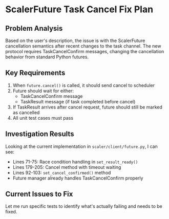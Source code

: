 # ScalerFuture Task Cancel Fix Plan

## Problem Analysis
Based on the user's description, the issue is with the ScalerFuture cancellation semantics after recent changes to the task channel. The new protocol requires TaskCancelConfirm messages, changing the cancellation behavior from standard Python futures.

## Key Requirements
1. When `future.cancel()` is called, it should send cancel to scheduler
2. Future should wait for either:
   - TaskCancelConfirm message 
   - TaskResult message (if task completed before cancel)
3. If TaskResult arrives after cancel request, future should still be marked as cancelled
4. All unit test cases must pass

## Investigation Results
Looking at the current implementation in `scaler/client/future.py`, I can see:
- Lines 71-75: Race condition handling in `set_result_ready()`
- Lines 179-205: Cancel method with timeout waiting
- Lines 92-103: `set_cancel_confirmed()` method
- Future manager already handles TaskCancelConfirm properly

## Current Issues to Fix
Let me run specific tests to identify what's actually failing and needs to be fixed.